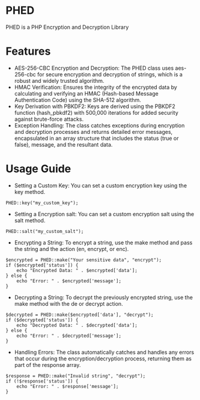 # PHED
PHED is a PHP Encryption and Decryption Library

# Features
* AES-256-CBC Encryption and Decryption: The PHED class uses aes-256-cbc for secure encryption and decryption of strings, which is a robust and widely trusted algorithm.
* HMAC Verification: Ensures the integrity of the encrypted data by calculating and verifying an HMAC (Hash-based Message Authentication Code) using the SHA-512 algorithm.
* Key Derivation with PBKDF2: Keys are derived using the PBKDF2 function (hash_pbkdf2) with 500,000 iterations for added security against brute-force attacks.
* Exception Handling: The class catches exceptions during encryption and decryption processes and returns detailed error messages, encapsulated in an array structure that includes the status (true or false), message, and the resultant data.

# Usage Guide
* Setting a Custom Key:
You can set a custom encryption key using the key method.
```
PHED::key("my_custom_key");
```

* Setting a Encryption salt:
You can set a custom encryption salt using the salt method.
```
PHED::salt("my_custom_salt");
```

* Encrypting a String:
To encrypt a string, use the make method and pass the string and the action (en, encrypt, or enc).
```
$encrypted = PHED::make("Your sensitive data", "encrypt");
if ($encrypted['status']) {
    echo "Encrypted Data: " . $encrypted['data'];
} else {
    echo "Error: " . $encrypted['message'];
}
```

* Decrypting a String:
To decrypt the previously encrypted string, use the make method with the de or decrypt action.
```
$decrypted = PHED::make($encrypted['data'], "decrypt");
if ($decrypted['status']) {
    echo "Decrypted Data: " . $decrypted['data'];
} else {
    echo "Error: " . $decrypted['message'];
}
```

* Handling Errors:
The class automatically catches and handles any errors that occur during the encryption/decryption process, returning them as part of the response array.
```
$response = PHED::make("Invalid string", "decrypt");
if (!$response['status']) {
    echo "Error: " . $response['message'];
}
```
